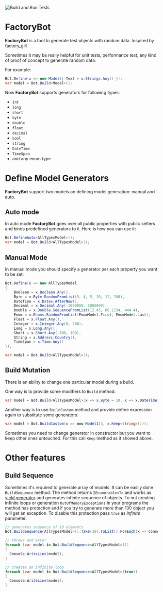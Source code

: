 ![Build and Run Tests](https://github.com/mezm/factorybot/workflows/Build%20and%20Run%20Tests/badge.svg?branch=master)

# FactoryBot
**FactoryBot** is a tool to generate test objects with random data. Inspired by factory_girl. 

Sometimes it may be really helpful for unit tests, performance test, any kind of proof of concept to generate random data.

For example:
```csharp
Bot.Define(x => new Model({ Text = x.Strings.Any() });
var model = Bot.Build<Model>();
```

Now **FactoryBot** supports generators for following types:
* `int`
* `long`
* `short`
* `byte`
* `double`
* `float`
* `decimal`
* `bool`
* `string`
* `DateTime`
* `TimeSpan`
* and any enum type

# Define Model Generators
**FactoryBot** support two models on defining model generation: manual and auto.

## Auto mode
In auto mode **FactoryBot** goes over all public properties with public setters and binds predefined generators to it. Here is how you can use it:
```csharp
Bot.DefineAuto<AllTypesModel>();
var model = Bot.Build<AllTypesModel>();
```

## Manual Mode
In manual mode you should specify a generator per each property you want to be set:
```csharp
Bot.Define(x => new AllTypesModel
{
    Boolean = x.Boolean.Any(),
    Byte = x.Byte.RandomFromList(3, 4, 5, 10, 12, 100),
    DateTime = x.Dates.AfterNow(),
    Decimal = x.Decimal.Any(-1000000, 1000000),
    Double = x.Double.SequenceFromList(12.45, 66.1234, 444.4),
    Enum = x.Enums.RandomFromList(EnumModel.First, EnumModel.Last),
    Float = x.Float.Any(),
    Integer = x.Integer.Any(0, 500),
    Long = x.Long.Any(),
    Short = x.Short.Any(-100, 100),
    String = x.Address.Country(),
    TimeSpan = x.Time.Any()
});

var model = Bot.Build<AllTypesModel>();
```

## Build Mutation
There is an ability to change one particular model during a build.

One way is to provide some modifiers to `Build` method:
```csharp
var model = Bot.Build<AllTypesModel>(x => x.Byte = 10, x => x.DateTime = DateTime.UtcNow);
```

Another way is to use `BuildCustom` method and provide define expression again to substitute some generators:
```csharp
var model = Bot.BuildCustom(x => new Model1(5, x.Keep<string>()));
```
Sometimes you need to change generator in constructor but you want to keep other ones untouched. For this call `Keep` method as it showed above.

# Other features
## Build Sequence
Sometimes it's required to generate array of models. It can be easily done `BuildSequence` method. The method returns `IEnumerable<T>` and works as [yield generator](https://docs.microsoft.com/en-us/dotnet/csharp/language-reference/keywords/yield) and generates infinite sequence of objects. To not creating infinite loops or generation `OutOfMemoryExceptions` in your programs the method has protection and if you try to generate more than 100 object you will get an exception. To disable this protection pass `true` as  *infinite* parameter.
```csharp
// generates sequence of 10 elements
Bot.BuildSequence<AllTypesModel>().Take(10).ToList().ForEach(x => Console.WriteLine(x)); 

// throws and error
foreach (var model in Bot.BuildSequence<AllTypesModel>()) 
{
  Console.WriteLine(model);
}

// creates an infinite loop
foreach (var model in Bot.BuildSequence<AllTypesModel>(true)) 
{
  Console.WriteLine(model);
}
```
